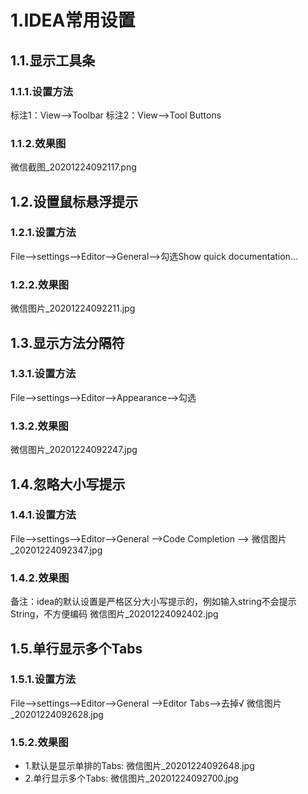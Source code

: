 # 1.IDEA常用设置

## 1.1.显示工具条
### 1.1.1.设置方法
标注1：View–>Toolbar
标注2：View–>Tool Buttons
### 1.1.2.效果图
微信截图_20201224092117.png

## 1.2.设置鼠标悬浮提示
### 1.2.1.设置方法
File–>settings–>Editor–>General–>勾选Show quick documentation…
### 1.2.2.效果图
微信图片_20201224092211.jpg

## 1.3.显示方法分隔符
### 1.3.1.设置方法
File–>settings–>Editor–>Appearance–>勾选
### 1.3.2.效果图
微信图片_20201224092247.jpg

## 1.4.忽略大小写提示
### 1.4.1.设置方法
File–>settings–>Editor–>General -->Code Completion -->
微信图片_20201224092347.jpg
### 1.4.2.效果图
备注：idea的默认设置是严格区分大小写提示的，例如输入string不会提示String，不方便编码
微信图片_20201224092402.jpg

## 1.5.单行显示多个Tabs
### 1.5.1.设置方法
File–>settings–>Editor–>General -->Editor Tabs–>去掉√
微信图片_20201224092628.jpg
### 1.5.2.效果图
* 1.默认是显示单排的Tabs:
微信图片_20201224092648.jpg
* 2.单行显示多个Tabs:
微信图片_20201224092700.jpg

